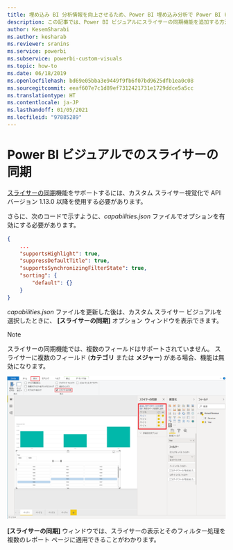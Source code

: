 ```yaml
---
title: 埋め込み BI 分析情報を向上させるため、Power BI 埋め込み分析で Power BI ビジュアルのスライサー同期機能を有効にします。
description: この記事では、Power BI ビジュアルにスライサーの同期機能を追加する方法を説明します。 Power BI 埋め込み分析を使用して、より優れた埋め込み BI インサイトを有効にします。
author: KesemSharabi
ms.author: kesharab
ms.reviewer: sranins
ms.service: powerbi
ms.subservice: powerbi-custom-visuals
ms.topic: how-to
ms.date: 06/18/2019
ms.openlocfilehash: bd69e05bba3e9449f9fb6f07bd9625dfb1ea0c08
ms.sourcegitcommit: eeaf607e7c1d89ef7312421731e1729ddce5a5cc
ms.translationtype: HT
ms.contentlocale: ja-JP
ms.lasthandoff: 01/05/2021
ms.locfileid: "97885289"
---
```

# <a name="sync-slicers-in-power-bi-visuals"></a>Power BI ビジュアルでのスライサーの同期

[スライサーの同期](../../visuals/power-bi-visualization-slicers.md)機能をサポートするには、カスタム スライサー視覚化で API バージョン 1.13.0 以降を使用する必要があります。

さらに、次のコードで示すように、*capabilities.json* ファイルでオプションを有効にする必要があります。

```json
{
    ...
    "supportsHighlight": true,
    "suppressDefaultTitle": true,
    "supportsSynchronizingFilterState": true,
    "sorting": {
        "default": {}
    }
}
```

*capabilities.json* ファイルを更新した後は、カスタム スライサー ビジュアルを選択したときに、 **[スライサーの同期]** オプション ウィンドウを表示できます。

> [!NOTE]
> スライサーの同期機能では、複数のフィールドはサポートされていません。 スライサーに複数のフィールド (**カテゴリ** または **メジャー**) がある場合、機能は無効になります。

![[スライサーの同期] ウィンドウ](media/enable-sync-slicers/sync-slicers-panel.png)

**[スライサーの同期]** ウィンドウでは、スライサーの表示とそのフィルター処理を複数のレポート ページに適用できることがわかります。